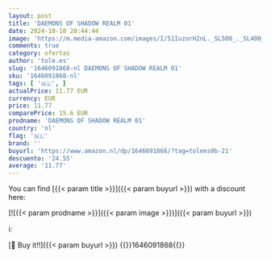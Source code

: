 ```yaml
---
layout: post
title: 'DAEMONS OF SHADOW REALM 01'
date: 2024-10-10 20:44:44
image: 'https://m.media-amazon.com/images/I/51IuzorH2nL._SL500_._SL400_.jpg'
comments: true
category: ofertas
author: 'tole.es'
slug: '1646091868-nl DAEMONS OF SHADOW REALM 01'
sku: '1646091868-nl'
tags: [ '🇳🇱', ]
actualPrice: 11.77 EUR
currency: EUR
price: 11.77
comparePrice: 15.6 EUR
prodname: 'DAEMONS OF SHADOW REALM 01'
country: 'nl'
flag: '🇳🇱'
brand: ''
buyurl: 'https://www.amazon.nl/dp/1646091868/?tag=tolees0b-21'
descuento: '24.55'
average: '11.77'
---
```


You can find [{{< param title >}}]({{< param buyurl >}}) with a discount here:

[![{{< param prodname >}}]({{< param image >}})]({{< param buyurl >}})

ℹ️:


[🛒 Buy it!!]({{< param buyurl >}})
{{<world>}}1646091868{{</world>}}
